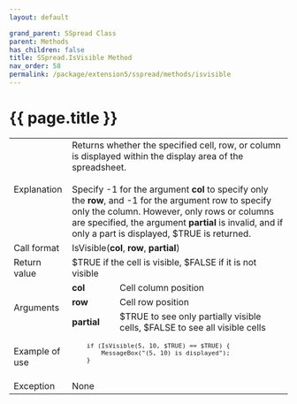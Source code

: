 ```yaml
---
layout: default

grand_parent: SSpread Class
parent: Methods
has_children: false
title: SSpread.IsVisible Method
nav_order: 58
permalink: /package/extension5/sspread/methods/isvisible
---
```

# {{ page.title }}

<table>
  <tr>
    <td>Explanation</td>
    <td colspan="2">Returns whether the specified cell, row, or column is displayed within the display area of the spreadsheet.<br><br>Specify -1 for the argument <b>col</b> to specify only the <b>row</b>, and -1 for the argument row to specify only the column. However, only rows or columns are specified, the argument <b>partial</b> is invalid, and if only a part is displayed, $TRUE is returned.</td>
  </tr>
  <tr>
    <td>Call format</td>
    <td colspan="2">IsVisible(<b>col</b>, <b>row</b>, <b>partial</b>)</td>
  </tr>
  <tr>
    <td>Return value</td>
    <td colspan="2">$TRUE if the cell is visible, $FALSE if it is not visible</td>
  </tr>  
  <tr>
    <td rowspan="3">Arguments</td>
    <td><b>col</b></td>
    <td>Cell column position</td>
  </tr>
  <tr>
    <td><b>row</b></td>
    <td>Cell row position</td>
  </tr>
  <tr>
    <td><b>partial</b></td>
    <td>$TRUE to see only partially visible cells, $FALSE to see all visible cells</td>
  </tr>
  <tr>
    <td>Example of use</td>
    <td colspan="2"><code><pre>
    if (IsVisible(5, 10, $TRUE) == $TRUE) {
        MessageBox("(5, 10) is displayed");
    }
    </pre></code></td>
  </tr>
  <tr>
    <td>Exception</td>
    <td colspan="2">None</td>
  </tr>
</table>

